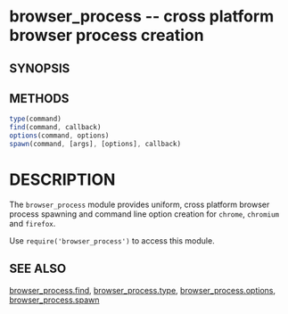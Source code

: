 # browser_process -- cross platform browser process creation

## SYNOPSIS

## METHODS
```js
type(command)
find(command, callback)
options(command, options)
spawn(command, [args], [options], callback)
```

# DESCRIPTION

The `browser_process` module provides uniform, cross platform browser process
spawning and command line option creation for `chrome`, `chromium` and
`firefox`.

Use `require('browser_process')` to access this module.

## SEE ALSO

[browser_process.find](browser_process.find.3.md),
[browser_process.type](browser_process.type.3.md),
[browser_process.options](browser_process.options.3.md),
[browser_process.spawn](browser_process.spawn.3.md)
